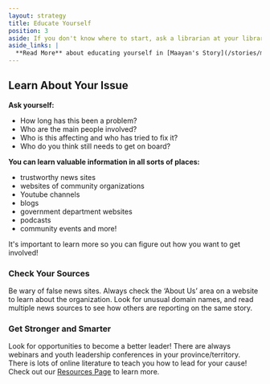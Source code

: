 ```yaml
---
layout: strategy
title: Educate Yourself
position: 3
aside: If you don't know where to start, ask a librarian at your library
aside_links: |
  **Read More** about educating yourself in [Maayan's Story](/stories/maayan-ziv) and [Creating Change in the World](/people-places/in-the-world)
---
```

<!-- Side bubble: If you don't know where to start, ask a librarian at your library! -->

## Learn About Your Issue

**Ask yourself:**
- How long has this been a problem?
- Who are the main people involved?
- Who is this affecting and who has tried to fix it?
- Who do you think still needs to get on board?

**You can learn valuable information in all sorts of places:**
- trustworthy news sites
- websites of community organizations
- Youtube channels
- blogs
- government department websites
- podcasts
- community events and more!

It's important to learn more so you can figure out how you want to get involved!


### Check Your Sources

Be wary of false news sites. Always check the ‘About Us’ area on a website to learn about the organization. Look for unusual domain names, and read multiple news sources to see how others are reporting on the same story.


### Get Stronger and Smarter

Look for opportunities to become a better leader! There are always webinars and youth leadership conferences in your province/territory. There is lots of online literature to teach you how to lead for your cause! Check out our [Resources Page](/resources) to learn more.
